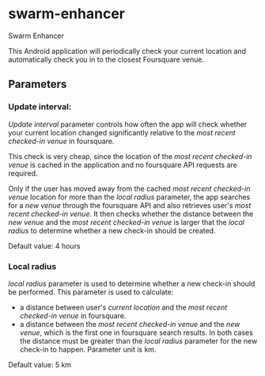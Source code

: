 # swarm-enhancer
Swarm Enhancer

This Android application will periodically check your current location and automatically check you in to the closest Foursquare venue.

## Parameters
### Update interval:
_Update interval_ parameter controls how often the app will check whether your current location changed significantly relative to the _most recent checked-in venue_ in foursquare.

This check is very cheap, since the location of the _most recent checked-in venue_ is cached in the application and no foursquare API requests are required.

Only if the user has moved away from the cached _most recent checked-in venue_ location for more than the _local radius_ parameter, the app searches for a _new venue_ through the foursquare API and also retrieves user's _most recent checked-in venue_. It then checks whether the distance between the _new venue_ and the _most recent checked-in venue_ is larger that the _local radius_ to determine whether a new check-in should be created.

Default value: 4 hours

### Local radius
_local radius_ parameter is used to determine whether a new check-in should be performed. This parameter is used to calculate:
* a distance between user's _current location_ and the _most recent checked-in venue_ in foursquare.
* a distance between the _most recent checked-in venue_ and the _new venue_, which is the first one in foursquare search results.
In both cases the distance must be greater than the _local radius_ parameter for the new check-in to happen. Parameter unit is km.

Default value: 5 km

